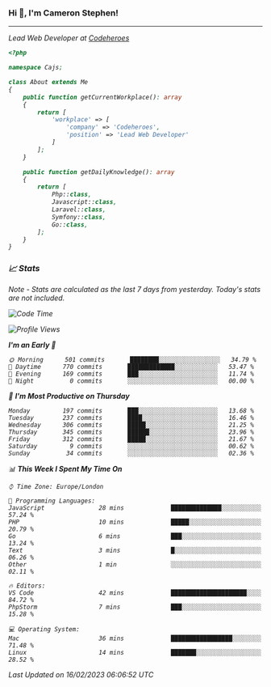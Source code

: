 ### Hi 👋, I'm Cameron Stephen!
<hr>
<p><em>Lead Web Developer at <a href="https://codeheroes.co.uk">Codeheroes</a></p>


```php
<?php

namespace Cajs;

class About extends Me
{
    public function getCurrentWorkplace(): array
    {
        return [
            'workplace' => [
                'company' => 'Codeheroes',
                'position' => 'Lead Web Developer'
            ]
        ];
    }

    public function getDailyKnowledge(): array
    {
        return [
            Php::class,
            Javascript::class,
            Laravel::class,
            Symfony::class,
            Go::class,
        ];
    }
}
```

### 📈 Stats
<p><em>Note - Stats are calculated as the last 7 days from yesterday. Today's stats are not included.</em></p>


<!--START_SECTION:waka-->
![Code Time](http://img.shields.io/badge/Code%20Time-3%2C251%20hrs%2033%20mins-blue)

![Profile Views](http://img.shields.io/badge/Profile%20Views-0-blue)

**I'm an Early 🐤** 

```text
🌞 Morning      501 commits       ████████░░░░░░░░░░░░░░░░░   34.79 % 
🌆 Daytime      770 commits       █████████████░░░░░░░░░░░░   53.47 % 
🌃 Evening      169 commits       ███░░░░░░░░░░░░░░░░░░░░░░   11.74 % 
🌙 Night          0 commits       ░░░░░░░░░░░░░░░░░░░░░░░░░   00.00 % 

```
📅 **I'm Most Productive on Thursday** 

```text
Monday         197 commits       ███░░░░░░░░░░░░░░░░░░░░░░   13.68 % 
Tuesday        237 commits       ████░░░░░░░░░░░░░░░░░░░░░   16.46 % 
Wednesday      306 commits       █████░░░░░░░░░░░░░░░░░░░░   21.25 % 
Thursday       345 commits       ██████░░░░░░░░░░░░░░░░░░░   23.96 % 
Friday         312 commits       █████░░░░░░░░░░░░░░░░░░░░   21.67 % 
Saturday         9 commits       ░░░░░░░░░░░░░░░░░░░░░░░░░   00.62 % 
Sunday          34 commits       ░░░░░░░░░░░░░░░░░░░░░░░░░   02.36 % 

```


📊 **This Week I Spent My Time On** 

```text
⌚︎ Time Zone: Europe/London

💬 Programming Languages: 
JavaScript               28 mins             ██████████████░░░░░░░░░░░   57.24 % 
PHP                      10 mins             █████░░░░░░░░░░░░░░░░░░░░   20.79 % 
Go                       6 mins              ███░░░░░░░░░░░░░░░░░░░░░░   13.24 % 
Text                     3 mins              █░░░░░░░░░░░░░░░░░░░░░░░░   06.26 % 
Other                    1 min               ░░░░░░░░░░░░░░░░░░░░░░░░░   02.11 % 

🔥 Editors: 
VS Code                  42 mins             █████████████████████░░░░   84.72 % 
PhpStorm                 7 mins              ███░░░░░░░░░░░░░░░░░░░░░░   15.28 % 

💻 Operating System: 
Mac                      36 mins             █████████████████░░░░░░░░   71.48 % 
Linux                    14 mins             ███████░░░░░░░░░░░░░░░░░░   28.52 % 

```


 Last Updated on 16/02/2023 06:06:52 UTC
<!--END_SECTION:waka-->
